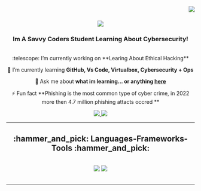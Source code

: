 <img align="right" src="https://visitor-badge.laobi.icu/badge?page_id=Tramiya.McNeese" />
<h1 align="center">
    <img src="https://readme-typing-svg.herokuapp.com/?font=Righteous&size=35&center=true&vCenter=true&width=500&height=70&duration=4000&lines=Hi+There!+👋;+I'm+Tramiya+McNeese!;" />
</h1>
<h3 align="center">Im A Savvy Coders Student Learning About Cybersecurity!</h3>
<br/>
<div align="center">
 :telescope: I’m currently working on **Learing About Ethical Hacking**
  
 :seedling: I’m currently learning **GitHub, Vs Code, Virtualbox, Cybersecurity + Ops**
 
:speech_balloon: Ask me about **what im learning... or anything [here](https://github.com/TraMiya-Mc/CyberBootCampTM)**

:zap: Fun fact **Phishing is the most common type of cyber crime, in 2022 more then 4.7 million phishing attacts occred **
 </div>
<div align="center">
  <a href="mailto:tramiyamcneese@gmail.com">
    <img src="https://img.shields.io/badge/Gmail-333333?style=for-the-badge&logo=gmail&logoColor=red" />
  </a>
  <a href="https://www.linkedin.com/in//" target="_blank">
    <img src="https://img.shields.io/badge/LinkedIn-0077B5?style=for-the-badge&logo=linkedin&logoColor=white" target="_blank" />
  </a>
  </a>
</div>
 <hr/>
<h2 align="center">:hammer_and_pick: Languages-Frameworks-Tools :hammer_and_pick:</h2>
<br/>
<div align="center">
    <img src="https://skillicons.dev/icons?i=vscode,github,bash,git" />
    <img src="https://skillicons.dev/icons?i=,python,mysql,aws," /><br>
</div>
<br/>
<hr/>
